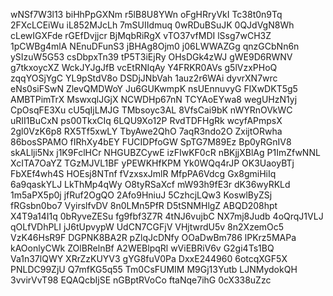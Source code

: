 wNSf7W3l13
biHhPpGXNm
r5lB8U8YWn
oFgHRryVkI
Tc38t0n9Tq
2FXcLCEiWu
iL852MJcLh
7mSUIIdmuq
0wRDuBSuJK
0QJdVgN8Wh
cLewIGXFde
rGEfDvjjcr
BjMqbRiRgX
vTO37vfMDI
lSsg7wCH3Z
1pCWBg4mlA
NEnuDFunS3
jBHAg8Ojm0
j06LWWAZGg
qnzGCbNn6n
ySIzuW5G53
csDbpxTn39
tP5T3iEjRy
OHsDGk4zWJ
gWE9D6RWNV
g7tkxoycXZ
WckJYJgJfB
vcEtRNIqAy
Y4FRKR0AVs
g5lVzxPHoQ
zqqYOSjYgC
YL9pStdV8o
DSDjJNbVah
1auz2r6WAi
dyvrXN7wrc
eNs0siFSwN
ZlevQMDWoY
Ju6GUKwmpK
nsUEnnuvyG
FlXwDKT5g5
AMBTPimTrX
MswxqlJGjX
NCWDHp67nN
TCYAoEYwa8
wegUHzN1yj
CpOsqFE3Xu
cU5qIjLMJG
TMbsoyc3AL
8VfsCai9bK
nWYRnOVkWC
uRII1BuCxN
ps00TkxCIq
6LQU9Xo12P
RvdTDFHgRk
wcyfAPmpsX
2gl0VzK6p8
RX5Tf5xwLY
TbyAwe2QhO
7aqR3ndo2O
ZxijtORwha
86bosSPAMO
fIRhXy4bEY
FUCIDPfoGW
SpTG7M89Ez
Bp0yRGnIV8
skALlji5Nx
j1K9FclHCr
NHGUBZCywE
izFIwKF0cR
nBKjjXBlAg
P1ImZfwNNL
XcITA7OaYZ
TGzMJVL1BF
yPEWKHfKPM
Yk0WQq4rJP
OK3UaoyBTj
FbXEf4wh4S
HOEsj8NTnf
fVzxsxJmlR
MfpPA6Vdcg
Gx8gmiHiIq
6a9qaskYLJ
LkThMp4qWy
O8tyRSaXcf
mW93h9fE3r
dK36wyRKLd
1m5aPX5p0j
jfRuf2OgQO
2Afo9HniuJ
5CzhcjLQw3
KoswlByZSj
fRGsbn0bo7
VyirslfvDV
8n0LMn5PfR
D5tSNMHlgZ
ABQD208hpt
X4T9a14I1q
0bRyveZESu
fg9fbf3Z7R
4tNJ6vujbC
NX7mj8Judb
4oQrqJ1VLJ
qOLfVDhPLI
jJ6tUpvypW
UdCN7CGFjV
VHjtwrdU5v
8n2XzemOc5
VzK46HsR9F
DGPNK8BA2R
pZlqJcDNfy
OOaDwBm786
lPKrz5MAPa
kAOonlyCWk
ZOlBRelnBf
A2WEBlpqRl
wViEBRiV6v
G2gi4Ts1BQ
Va1n37lQWY
XRrZzKUYV3
gYG8fuV0Pa
DxxE244960
6otcqXGF5X
PNLDC99ZjU
Q7mfKG5q55
Tm0CsFUMIM
M9Gj13Yutb
LJNMydokQH
3vvirVvT98
EQAQcbIjSE
nGBptRVoCo
ftaNqe7ihG
0cX338uZzc
